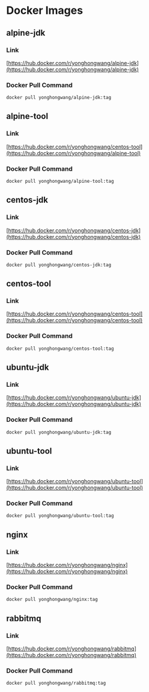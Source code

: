 # Docker Images

## alpine-jdk

### Link
[https://hub.docker.com/r/yonghongwang/alpine-jdk](https://hub.docker.com/r/yonghongwang/alpine-jdk)

### Docker Pull Command

```sh
docker pull yonghongwang/alpine-jdk:tag
```

## alpine-tool

### Link
[https://hub.docker.com/r/yonghongwang/centos-tool](https://hub.docker.com/r/yonghongwang/alpine-tool)

### Docker Pull Command

```sh
docker pull yonghongwang/alpine-tool:tag
```

## centos-jdk

### Link
[https://hub.docker.com/r/yonghongwang/centos-jdk](https://hub.docker.com/r/yonghongwang/centos-jdk)

### Docker Pull Command

```sh
docker pull yonghongwang/centos-jdk:tag
```

## centos-tool

### Link
[https://hub.docker.com/r/yonghongwang/centos-tool](https://hub.docker.com/r/yonghongwang/centos-tool)

### Docker Pull Command

```sh
docker pull yonghongwang/centos-tool:tag
```

## ubuntu-jdk

### Link
[https://hub.docker.com/r/yonghongwang/ubuntu-jdk](https://hub.docker.com/r/yonghongwang/ubuntu-jdk)

### Docker Pull Command

```sh
docker pull yonghongwang/ubuntu-jdk:tag
```

## ubuntu-tool

### Link
[https://hub.docker.com/r/yonghongwang/ubuntu-tool](https://hub.docker.com/r/yonghongwang/ubuntu-tool)

### Docker Pull Command

```sh
docker pull yonghongwang/ubuntu-tool:tag
```

## nginx

### Link
[https://hub.docker.com/r/yonghongwang/nginx](https://hub.docker.com/r/yonghongwang/nginx)

### Docker Pull Command

```sh
docker pull yonghongwang/nginx:tag
```

## rabbitmq

### Link
[https://hub.docker.com/r/yonghongwang/rabbitmq](https://hub.docker.com/r/yonghongwang/rabbitmq)

### Docker Pull Command

```sh
docker pull yonghongwang/rabbitmq:tag
```